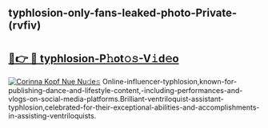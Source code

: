 ## typhlosion-only-fans​-leaked-photo​-Private-(rvfiv)


# <h2><a href="https://mediaupload.pro?title=typhlosion&ref=git">🔗👉 🔴 typhlosion-P𝚑ot𝚘𝚜-V𝚒d𝚎o</a></h2>

[![Corinna Kopf Nue Nu𝚍e𝚜](https://i.imgur.com/0qMVB7G.gif)](https://mediaupload.pro?title=typhlosion&ref=git)
Online-influencer-typhlosion,known-for-publishing-dance-and-lifestyle-content,-including-performances-and-vlogs-on-social-media-platforms.Brilliant-ventriloquist-assistant-typhlosion,celebrated-for-their-exceptional-abilities-and-accomplishments-in-assisting-ventriloquists.  